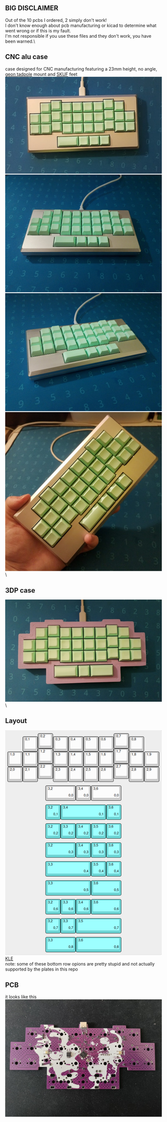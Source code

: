## BIG DISCLAIMER
Out of the 10 pcbs I ordered, 2 simply don't work!\
I don't know enough about pcb manufacturing or kicad to determine what went wrong or if this is my fault.\
I'm not responsible if you use these files and they don't work, you have been warned.\



## CNC alu case
case designed for CNC manufacturing featuring a 23mm height, no angle, [geon tadpole](https://geon.works/products/tadpole?variant=42514434621603) mount and [SKUF](https://github.com/Zambumon/SKUF) feet
![](cnc1.jpg)\
![](cnc2.jpg)\
![](cnc3.jpg)\
![](cnc4.jpg)\

## 3DP case
![](3dp1.jpg)\
## Layout 
![](layouts.png)\
[KLE](http://www.keyboard-layout-editor.com/##@_name=zodj%C3%B6d&author=ulog4l%3B&@_y:0.05&x:2%3B&=0,2&_x:4%3B&=0,7%3B&@_y:-0.8&x:1%3B&=0,1&_x:1%3B&=0,3&=0,4&=0,5&=0,6&_x:1%3B&=0,8%3B&@_y:-0.19999999999999996&x:2%3B&=1,2&_x:4%3B&=1,7%3B&@_y:-0.7999999999999998%3B&=1,0&=1,1&_x:1%3B&=1,3&=1,4&=1,5&=1,6&_x:1%3B&=1,8&=1,9%3B&@_y:-0.20000000000000018&x:2%3B&=2,2&_x:4%3B&=2,7%3B&@_y:-0.7999999999999998%3B&=2,0&=2,1&_x:1%3B&=2,3&=2,4&=2,5&=2,6&_x:1%3B&=2,8&=2,9%3B&@_y:0.25&x:2.5&w:2%3B&=3,2%0A%0A%0A0,0&=3,4%0A%0A%0A0,0&_w:2%3B&=3,6%0A%0A%0A0,0%3B&@_y:0.25&x:2.5&c=%236dd6d6%3B&=3,2%0A%0A%0A0,1&_w:3%3B&=3,4%0A%0A%0A0,1&=3,6%0A%0A%0A0,1%3B&@_y:0.25&x:2.5%3B&=3,2%0A%0A%0A0,2&=3,3%0A%0A%0A0,2&=3,4%0A%0A%0A0,2&=3,5%0A%0A%0A0,2&=3,6%0A%0A%0A0,2%3B&@_y:0.25&x:2.5&w:2%3B&=3,2%0A%0A%0A0,3&=3,4%0A%0A%0A0,3&=3,5%0A%0A%0A0,3&=3,6%0A%0A%0A0,3%3B&@_y:0.25&x:2.5&w:3%3B&=3,3%0A%0A%0A0,4&=3,5%0A%0A%0A0,4&=3,6%0A%0A%0A0,4%3B&@_y:0.25&x:2.5&w:3%3B&=3,3%0A%0A%0A0,5&_w:2%3B&=3,6%0A%0A%0A0,5%3B&@_y:0.25&x:2.5%3B&=3,2%0A%0A%0A0,6&=3,3%0A%0A%0A0,6&=3,4%0A%0A%0A0,6&_w:2%3B&=3,6%0A%0A%0A0,6%3B&@_y:0.25&x:2.5%3B&=3,2%0A%0A%0A0,7&=3,3%0A%0A%0A0,7&_w:3%3B&=3,5%0A%0A%0A0,7%3B&@_y:0.25&x:2.5&w:2%3B&=3,3%0A%0A%0A0,8&_w:3%3B&=3,6%0A%0A%0A0,8)\
note: some of these bottom row opions are pretty stupid and not actually supported by the plates in this repo

## PCB
it looks like this\
![](/pcb/pcb.jpg)
